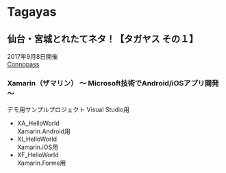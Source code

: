 # Tagayas
## 仙台・宮城とれたてネタ！【タガヤス その１】
  2017年9月8日開催  
  [Connopass](https://tagayas.connpass.com/event/64324/)  
  
### Xamarin（ザマリン） 〜 Microsoft技術でAndroid/iOSアプリ開発 〜
デモ用サンプルプロジェクト Visual Studio用  
* XA_HelloWorld  
  Xamarin.Android用  
* XI_HelloWorld  
  Xamarin.iOS用  
* XF_HelloWorld  
  Xamarin.Forms用  
